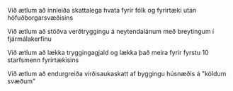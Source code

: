 Við ætlum að innleiða skattalega hvata fyrir fólk og fyrirtæki utan höfuðborgarsvæðisins

Við ætlum að stöðva verðtryggingu á neytendalánum með breytingum í fjármálakerfinu

Við ætlum að lækka tryggingagjald og lækka það meira fyrir fyrstu 10 starfsmenn fyrirtækisins

Við ætlum að endurgreiða virðisaukaskatt af byggingu húsnæðis á "köldum svæðum"
